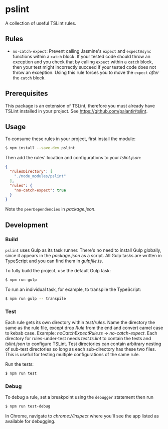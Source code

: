 # pslint

A collection of useful TSLint rules.

## Rules

* `no-catch-expect`: Prevent calling Jasmine's `expect` and `expectAsync` functions within a `catch` block. If your tested code should throw an exception and you check that by calling `expect` within a `catch` block, then your test might incorrectly succeed if your tested code does not throw an exception. Using this rule forces you to move the `expect` _after_ the `catch` block.

## Prerequisites

This package is an extension of TSLint, therefore you must already have TSLint installed in your project. See https://github.com/palantir/tslint.

## Usage

To consume these rules in your project, first install the module:

```bash
$ npm install --save-dev pslint
```

Then add the rules' location and configurations to your _tslint.json_:

```json
{
  "rulesDirectory": [
    "./node_modules/pslint"
  ],
  "rules": {
    "no-catch-expect": true
  }
}
```

Note the `peerDependencies` in _package.json_.

## Development

### Build

`pslint` uses Gulp as its task runner. There's no need to install Gulp globally, since it appears in the _package.json_ as a script. All Gulp tasks are written in TypeScript and you can find them in _gulpfile.ts_.

To fully build the project, use the default Gulp task:

```bash
$ npm run gulp
```

To run an individual task, for example, to transpile the TypeScript:

```bash
$ npm run gulp -- transpile
```

### Test

Each rule gets its own directory within _test/rules_. Name the directory the same as the rule file, except drop _Rule_ from the end and convert camel case to kebab case. Example: _noCatchExpectRule.ts_ → _no-catch-expect_. Each directory for rules-under-test needs _test.ts.lint_ to contain the tests and _tslint.json_ to configure TSLint. Test directories can contain arbitrary nesting of sub-test directories so long as each sub-directory has these two files. This is useful for testing multiple configurations of the same rule.

Run the tests:

```bash
$ npm run test
```

### Debug

To debug a rule, set a breakpoint using the `debugger` statement then run

```bash
$ npm run test-debug
```

In Chrome, navigate to _chrome://inspect_ where you'll see the app listed as available for debugging.

